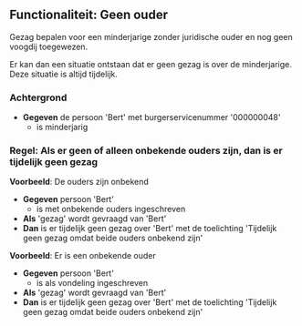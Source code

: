 ## Functionaliteit: Geen ouder

Gezag bepalen voor een minderjarige zonder juridische ouder en nog geen voogdij toegewezen.

Er kan dan een situatie ontstaan dat er geen gezag is over de minderjarige. Deze situatie is altijd tijdelijk.

### Achtergrond

- **Gegeven** de persoon 'Bert' met burgerservicenummer '000000048'
  - is minderjarig

### Regel: Als er geen of alleen onbekende ouders zijn, dan is er tijdelijk geen gezag

**Voorbeeld**: De ouders zijn onbekend

- **Gegeven** persoon 'Bert'
  - is met onbekende ouders ingeschreven
- **Als** 'gezag' wordt gevraagd van 'Bert'
- **Dan** is er tijdelijk geen gezag over 'Bert' met de toelichting 'Tijdelijk geen gezag omdat beide ouders onbekend zijn'

**Voorbeeld**: Er is een onbekende ouder

- **Gegeven** persoon 'Bert'
  - is als vondeling ingeschreven
- **Als** 'gezag' wordt gevraagd van 'Bert'
- **Dan** is er tijdelijk geen gezag over 'Bert' met de toelichting 'Tijdelijk geen gezag omdat beide ouders onbekend zijn'

